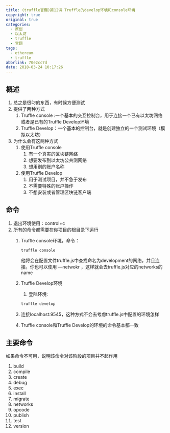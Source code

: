 ```yaml
---
title: (truffle官翻)第12讲 Truffle的develop环境和console环境
copyright: true
original: true
categories:
  - 原创
  - 以太坊
  - truffle
  - 官翻
tags:
  - ethereum
  - truffle
abbrlink: 70e2cc7d
date: 2018-03-24 10:17:26
---
```

## 概述
1. 总之是很叼的东西，有时候方便测试
2. 提供了两种方式
    1. Truffle console :一个基本的交互控制台，用于连接一个已有以太坊网络或者是已有的Truffle Develop环境
    2. Truffle Develop：一个基本的控制台，就是创建独立的一个测试环境（模拟以太坊）
3. 为什么会有这两种方式
    1. 使用Truffle console 
        1. 有一个真实的区块链网络
        2. 想要发布到以太坊公共测网络
        3. 想用别的账户名称
    2. 使用Truffle Develop
        1. 用于测试项目，并不急于发布
        2. 不需要特殊的账户操作
        3. 不想安装或者管理区块链客户端
## 命令
1. 退出环境使用：control+c
2. 所有的命令都需要在你项目的根目录下运行
    1. Truffle console环境，命令：  
        ```
        truffle console
        ```  
        他将会在配置文件truffle.js中查找命名为development的网络，并且连接。你也可以使用  —netwokr <name>，这样就会去truffle.js对应的networks的 name  

    2. Truffle Develop环境  
        1. 登陆环境:  
        ```bash
        truffle develop
        ```  
    3. 连接localhost:9545，这种方式不会去考虑truffle.js中配置的环境怎样
    4. Truffle console和Truffle Develop的环境的命令基本都一致
## 主要命令  
如果命令不可用，说明该命令对该阶段的项目并不起作用  
1. build
2. compile
3. create
4. debug
5. exec
6. install
7. migrate
8. networks
9. opcode
10. publish
11. test
12. version